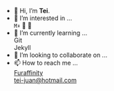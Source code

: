 - 👋 Hi, I’m **Tei**.  
- 👀 I’m interested in ...  
`M⬇` 🐰 🤰  
- 🌱 I’m currently learning ...  
Git  
Jekyll  
- 💞️ I’m looking to collaborate on ...  
- 📫 How to reach me ...  
[Furaffinity](https://www.furaffinity.net/user/teixeira-juan/)  
[tei-juan@hotmail.com](mailto:tei-juan@hotmail.com)  

<!---
teijuan/teijuan is a ✨ special ✨ repository because its `README.md` (this file) appears on your GitHub profile.
You can click the Preview link to take a look at your changes.
--->
